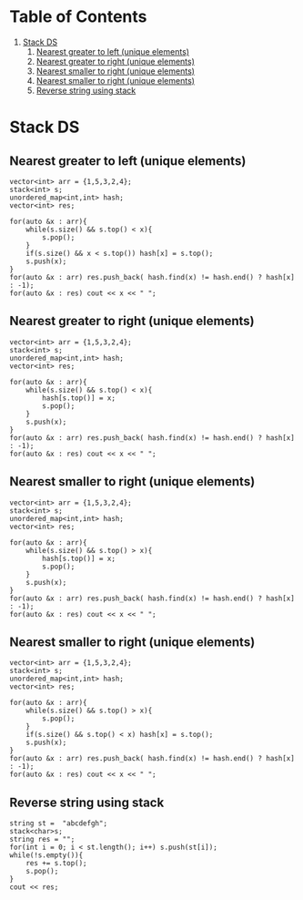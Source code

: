 
# Table of Contents

1.  [Stack DS](#orgd9408ac)
    1.  [Nearest greater to left (unique elements)](#org5c00d2f)
    2.  [Nearest greater to right (unique elements)](#org102aef2)
    3.  [Nearest smaller to right (unique elements)](#orgdb88c70)
    4.  [Nearest smaller to right (unique elements)](#org6381bb5)
    5.  [Reverse string using stack](#org06de31e)



<a id="orgd9408ac"></a>

# Stack DS


<a id="org5c00d2f"></a>

## Nearest greater to left (unique elements)

    
    vector<int> arr = {1,5,3,2,4};
    stack<int> s;
    unordered_map<int,int> hash;
    vector<int> res;
    
    for(auto &x : arr){
        while(s.size() && s.top() < x){
            s.pop();
        }
        if(s.size() && x < s.top()) hash[x] = s.top();
        s.push(x);
    }
    for(auto &x : arr) res.push_back( hash.find(x) != hash.end() ? hash[x] : -1);
    for(auto &x : res) cout << x << " ";


<a id="org102aef2"></a>

## Nearest greater to right (unique elements)

    
    vector<int> arr = {1,5,3,2,4};
    stack<int> s;
    unordered_map<int,int> hash;
    vector<int> res;
    
    for(auto &x : arr){
        while(s.size() && s.top() < x){
            hash[s.top()] = x;
            s.pop();
        }
        s.push(x);
    }
    for(auto &x : arr) res.push_back( hash.find(x) != hash.end() ? hash[x] : -1);
    for(auto &x : res) cout << x << " ";


<a id="orgdb88c70"></a>

## Nearest smaller to right (unique elements)

    
    vector<int> arr = {1,5,3,2,4};
    stack<int> s;
    unordered_map<int,int> hash;
    vector<int> res;
    
    for(auto &x : arr){
        while(s.size() && s.top() > x){
            hash[s.top()] = x;
            s.pop();
        }
        s.push(x);
    }
    for(auto &x : arr) res.push_back( hash.find(x) != hash.end() ? hash[x] : -1);
    for(auto &x : res) cout << x << " ";


<a id="org6381bb5"></a>

## Nearest smaller to right (unique elements)

    
    vector<int> arr = {1,5,3,2,4};
    stack<int> s;
    unordered_map<int,int> hash;
    vector<int> res;
    
    for(auto &x : arr){
        while(s.size() && s.top() > x){
            s.pop();
        }
        if(s.size() && s.top() < x) hash[x] = s.top();
        s.push(x);
    }
    for(auto &x : arr) res.push_back( hash.find(x) != hash.end() ? hash[x] : -1);
    for(auto &x : res) cout << x << " ";


<a id="org06de31e"></a>

## Reverse string using stack

    
    string st =  "abcdefgh";
    stack<char>s;
    string res = "";
    for(int i = 0; i < st.length(); i++) s.push(st[i]);
    while(!s.empty()){
        res += s.top();
        s.pop();
    }
    cout << res;

